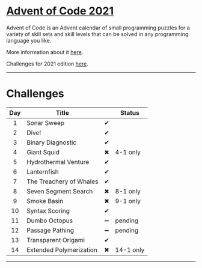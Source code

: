 # [Advent of Code 2021](https://adventofcode.com/2021)

Advent of Code is an Advent calendar of small programming puzzles for a variety of skill sets and skill levels that can be solved in any programming language you like.

More information about it [here](https://adventofcode.com/2021/about).

Challenges for 2021 edition [here](https://adventofcode.com/2021).

---
# Challenges

|Day|Title| | Status
|:---:|---|:---:|---
|1|Sonar Sweep|✔
|2|Dive!|✔
|3|Binary Diagnostic|✔
|4|Giant Squid|✖| 4-1 only
|5|Hydrothermal Venture|✔
|6|Lanternfish|✔
|7|The Treachery of Whales|✔
|8|Seven Segment Search|✖| 8-1 only
|9|Smoke Basin|✖| 9-1 only
|10|Syntax Scoring|✔
|11|Dumbo Octopus|➖|pending
|12|Passage Pathing|➖|pending
|13|Transparent Origami|✔
|14|Extended Polymerization|✖| 14-1 only
---